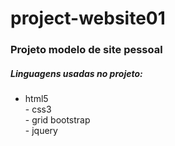 # project-website01
### Projeto modelo de site pessoal

##### Linguagens usadas no projeto:

- html5<br/> - css3<br/> - grid bootstrap<br/> - jquery


